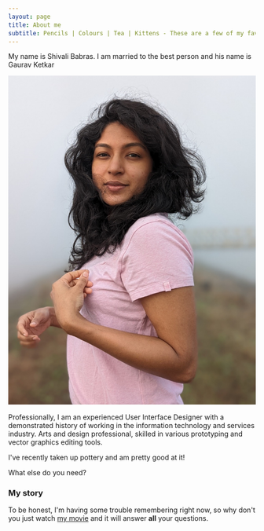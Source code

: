 ```yaml
---
layout: page
title: About me
subtitle: Pencils | Colours | Tea | Kittens - These are a few of my favourite things! 
---
```


My name is Shivali Babras. I am married to the best person and his name is Gaurav Ketkar

![Shivali](/assets/img/shivali.jpg)

Professionally, I am an experienced User Interface Designer with a demonstrated history of working in the information technology and services industry. Arts and design professional, skilled in various prototyping and vector graphics editing tools.

I've recently taken up pottery and am pretty good at it!

What else do you need?

### My story

To be honest, I'm having some trouble remembering right now, so why don't you just watch [my movie](https://photos.app.goo.gl/pc645k36UDqPHdKB6) and it will answer **all** your questions.
